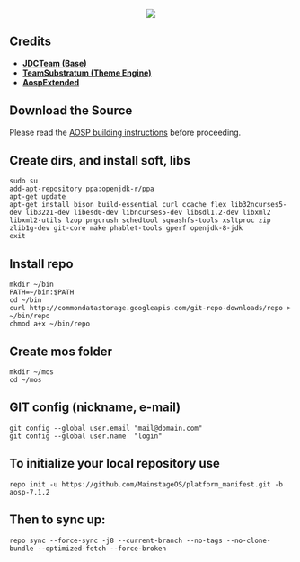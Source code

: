 <p align="center">
<img src="http://i.imgur.com/ZDi8Osn.png" > 
</p>


Credits
-------
* [**JDCTeam (Base)**](https://github.com/AOSP-JF-MM)
* [**TeamSubstratum (Theme Engine)**](https://github.com/Substratum)
* [**AospExtended**](https://github.com/AospExtended)

Download the Source
-------------------

Please read the [AOSP building instructions](http://source.android.com/source/index.html) before proceeding.

Create dirs, and install soft, libs
-----------------------------------

    sudo su
    add-apt-repository ppa:openjdk-r/ppa
    apt-get update
    apt-get install bison build-essential curl ccache flex lib32ncurses5-dev lib32z1-dev libesd0-dev libncurses5-dev libsdl1.2-dev libxml2 libxml2-utils lzop pngcrush schedtool squashfs-tools xsltproc zip zlib1g-dev git-core make phablet-tools gperf openjdk-8-jdk
    exit
    
    
Install repo
------------

    mkdir ~/bin
    PATH=~/bin:$PATH
    cd ~/bin
    curl http://commondatastorage.googleapis.com/git-repo-downloads/repo > ~/bin/repo
    chmod a+x ~/bin/repo
    

Create mos folder
----------------------

    mkdir ~/mos
    cd ~/mos
    

GIT config (nickname, e-mail)
-----------------------------

    git config --global user.email "mail@domain.com"
    git config --global user.name  "login"
    

To initialize your local repository use
---------------------------------------

    repo init -u https://github.com/MainstageOS/platform_manifest.git -b aosp-7.1.2
    

Then to sync up:
----------------

    repo sync --force-sync -j8 --current-branch --no-tags --no-clone-bundle --optimized-fetch --force-broken

